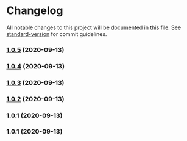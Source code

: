 # Changelog

All notable changes to this project will be documented in this file. See [standard-version](https://github.com/conventional-changelog/standard-version) for commit guidelines.

### [1.0.5](https://github.com/iraycd/migrado/compare/v1.0.4...v1.0.5) (2020-09-13)

### [1.0.4](https://github.com/iraycd/migrado/compare/v1.0.3...v1.0.4) (2020-09-13)

### [1.0.3](https://github.com/iraycd/migrado/compare/v1.0.2...v1.0.3) (2020-09-13)

### [1.0.2](https://github.com/iraycd/migrado/compare/v1.0.1...v1.0.2) (2020-09-13)

### 1.0.1 (2020-09-13)

### 1.0.1 (2020-09-13)
